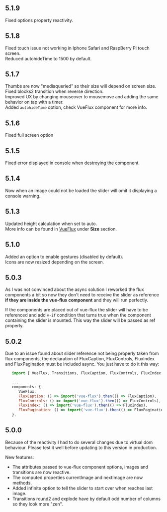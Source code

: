 ---
---

## 5.1.9
Fixed options property reactivity.

## 5.1.8
Fixed touch issue not working in Iphone Safari and RaspBerry Pi touch screen.  
Reduced autohideTime to 1500 by default.

## 5.1.7
Thumbs are now "mediaqueried" so their size will depend on screen size.  
Fixed blocks2 transition when reverse direction.  
Improved UX by changing mouseover to mousemove and adding the same behavior on tap with a timer.  
Added `autohideTime` option, check VueFlux component for more info.

## 5.1.6
Fixed full screen option

## 5.1.5
Fixed error displayed in console when destroying the component.

## 5.1.4
Now when an image could not be loaded the slider will omit it displaying a console warning.

## 5.1.3
Updated height calculation when set to auto.  
More info can be found in [VueFlux](documentation-5/Components/VueFlux.html) under **Size** section.

## 5.1.0
Added an option to enable gestures (disabled by default).  
Icons are now resized depending on the screen.

## 5.0.3
As I was not convinced about the async solution I reworked the flux components a bit so now they don't need to receive the slider as reference **if they are inside the vue-flux component** and they will run perfectly.

If the components are placed out of vue-flux the slider will have to be referenced and add `v-if` condition that turns true when the component containing the slider is mounted. This way the slider will be passed as ref properly.

## 5.0.2
Due to an issue found about slider reference not being properly taken from flux components, the declaration of FluxCaption, FluxControls, FluxIndex and FluxPagination must be included async. You just have to do it this way:

``` javascript
   import { VueFlux, Transitions, FluxCaption, FluxControls, FluxIndex, FluxPagination } from 'vue-flux';

   ...
   components: {
      VueFlux,
      FluxCaption: () => import('vue-flux').then(() => FluxCaption),
      FluxControls: () => import('vue-flux').then(() => FluxControls),
      FluxIndex: () => import('vue-flux').then(() => FluxIndex),
      FluxPagination: () => import('vue-flux').then(() => FluxPagination)
   },
```

## 5.0.0
Because of the reactivity I had to do several changes due to virtual dom behaviour. Please test it well before updating to this version in production.

New features:  
* The attributes passed to vue-flux component options, images and transitions are now reactive.
* The computed properties currentImage and nextImage are now methods.
* Added infinite option to tell the slider to start over when reaches last image.
* Transitions round2 and explode have by default odd number of columns so they look more "zen".
